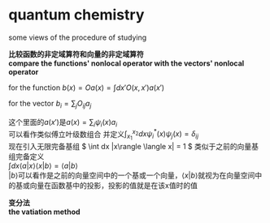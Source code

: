 # quantum chemistry
some views of the procedure of studying

**比较函数的非定域算符和向量的非定域算符**\
**compare the functions' nonlocal operator with the vectors' nonlocal operator**  

for the function
$b(x)=Oa(x)=\int dx' O(x, x')a(x')$

for the vector
$b_i = \sum_j O_{ij} a_j$

这个里面的$a(x')$是$a(x) = \sum_{i} \psi_{i}(x) a_{i}$  
可以看作类似傅立叶级数组合 并定义$\int_{x_1}^{x_2} dx \psi_{i}^{*}(x) \psi_{j}(x) = \delta_{ij}$  
现在引入无限完备基组 $ \int dx |x\rangle \langle x| = 1 $ 类似于之前的向量基组完备定义  
$\int dx \langle a|x \rangle \langle x|b \rangle = \langle a|b \rangle$  
$|b \rangle$可以看作是之前的向量空间中的一个基或一个向量，$\langle x|b \rangle$就视为在向量空间中的基或向量在函数基中的投影，投影的值就是在该x值时的值  

**变分法**\
**the vatiation method**
